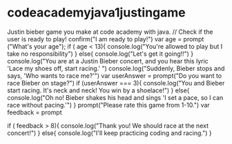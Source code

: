 # codeacademyjava1justingame
Justin bieber game you make at code academy with java. 
// Check if the user is ready to play!
confirm("I am ready to play!")
var age = prompt ("What's your age");
if ( age < 13){
    console.log("You're allowed to play but I take no responsibility")
}
else{
    console.log("Let's get it going!!")
}
console.log("You are at a Justin Bieber concert, and you hear this lyric 'Lace my shoes off, start racing.' ")
console.log("Suddenly, Bieber stops and says, 'Who wants to race me?'")
var userAnswer = prompt("Do you want to race Bieber on stage?")
if (userAnswer === 3){
    console.log("You and Bieber start racing. It's neck and neck! You win by a shoelace!")
}
else{
    console.log("Oh no! Bieber shakes his head and sings 'I set a pace, so I can race without pacing.'")
}
prompt("Please rate this game from 1-10.")
var feedback = prompt

if ( feedback > 8){
    console.log("Thank you! We should race at the next concert!")
}
else{
    console.log("I'll keep practicing coding and racing.")
}

